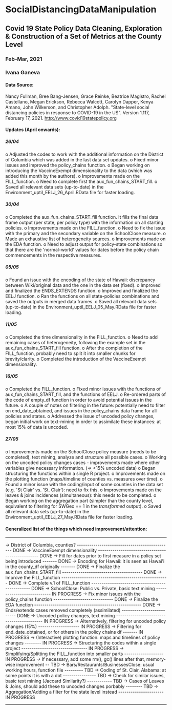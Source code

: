 # SocialDistancingDataManipulation
 
## Covid 19 State Policy Data Cleaning, Exploration & Construction of a Set of Metrics at the County Level

### Feb-Mar, 2021
### Ivana Ganeva

#### Data Source:
Nancy Fullman, Bree Bang-Jensen, Grace Reinke, Beatrice Magistro, Rachel Castellano, Megan Erickson, Rebecca Walcott, Carolyn Dapper, Kenya Amano, John Wilkerson, and Christopher Adolph. "State-level social distancing policies in response to COVID-19 in the US". Version 1.117, February 17, 2021. http://www.covid19statepolicy.org

#### Updates (April onwards):

##### 26/04
o Adjusted the codes to work with the additional information on the District of Columbia which was added in the last data set updates. 
o Fixed minor issues and improved the policy_chains function.
o Began working on introducing the VaccineExempt dimensionality to the data (which was added this month by the authors).
o Improvements made on the FILL_function.
o Need to complete first the aux_fun_chains_START_fill.
o Saved all relevant data sets (up-to-date) in the Environment_uptil_EELJ_26_April.RData file for faster loading.

##### 30/04
o Completed the aux_fun_chains_START_fill function. It fills the final data frame output (per state, per policy type) with the information on all starting policies.
o Improvements made on the FILL_function.
o Need to fix the issue with the primary and the secondary variable on the SchoolClose measure.
o Made an exhaustive list of heterogeneity sources.
o Improvements made on the EDA function.
o Need to adjust output for policy-state combinations so that there are the 'normal-world' values for dates before the policy chain commencements in the respective measures.

##### 05/05
o Found an issue with the encoding of the state of Hawaii: discrepancy between Wiki/original data and the one in the data set (fixed).
o Improved and finalized the ENDS_EXTENDS function.
o Improved and finalized the EELJ function.
o Ran the functions on all state-policies combinations and saved the outputs in merged data frames.
o Saved all relevant data sets (up-to-date) in the Environment_uptil_EELJ_05_May.RData file for faster loading.

##### 11/05
o Completed the time dimensionality in the FILL_function.
o Need to add remaining cases of heterogeneity, following the example set in the aux_fun_chains_START_fill function.
o After the completion of the FILL_function, probably need to split it into smaller chunks for brevity/clarity.
o Completed the introduction of the VaccineExempt dimensionality.

##### 16/05
o Completed the FILL_function.
o Fixed minor issues with the functions of aux_fun_chains_START_fill, and the functions of EELJ.
o Re-ordered parts of the code of empty_df function in order to avoid potential issues in the future.
o A couple of notes on filtering in the future: potentially need to filter on end_date_obtained, and issues in the policy_chains data frame for all policies and states.
o Addressed the issue of uncoded policy changes, began initial work on text-mining in order to assimilate these instances: at most 15% of data is uncoded.

##### 27/05
o Improvements made on the SchoolClose policy measure (needs to be completed), text mining, analyze and structure all possible cases.
o Working on the uncoded policy changes cases - improvements made where other variables give necessary information. (=> <15% uncoded data)
o Began structuring the functions within a single R project.
o Improvements made on the plotting function (maps/timeline of counties vs. measures over time).
o Found a minor issue with the coding/input of some counties in the data set (e.g. 'St Clair' vs. 'St. Clair'): need to fix this.
o Improvements made on the leaves & joins incidences (simultaneous): this needs to be completed.
o Began working on the aggregation part (simpler than the county level, equivalent to filtering for SWGeo == 1 in the *transformed* output).
o Saved all relevant data sets (up-to-date) in the Environment_uptil_EELJ_27_May.RData file for faster loading.

#### Generalized list of the things which need improvement/attention:
_____________________________________________________________________________________________
-> District of Columbia, counties? ---------------------------------------------- DONE
-> VaccineExempt dimensionality ------------------------------------------------- DONE
-> Fill for dates prior to first measure in a policy set being introduced ------- DONE
-> Encoding for Hawaii: it is seen as Hawai'i in the county_df originally ------- DONE
-> Finalize the aux_fun_chains_START_fill --------------------------------------- DONE
-> Improve the FILL_function ---------------------------------------------------- DONE
-> Complete v.1 of FILL_function ------------------------------------------------ DONE
-> SchoolClose: Public vs. Private, basic text mining --------------------------- IN PROGRESS
-> Fix minor issues with the policy_chains function ----------------------------- DONE
-> Finalize the EDA function ---------------------------------------------------- DONE
-> Ends/extends cases removed completely (assimilated) -------------------------- DONE
-> Uncoded policy changes, text mining ------------------------------------------ IN PROGRESS
-> Alternatively, filtering for uncoded policy changes (15%) -------------------- IN PROGRESS
-> Filtering for end_date_obtained, or for others in the policy chains df ------- IN PROGRESS
-> (Interactive) plotting function: maps and timelines of policy changes -------- IN PROGRESS
-> Structuring the codes within a single project -------------------------------- IN PROGRESS
-> Simplifying/Splitting the FILL_function into smaller parts ------------------- IN PROGRESS
-> If necessary, add some rm(), gc() lines after that, memory-wise improvement -- TBD
-> Bars/Restaurants/BusinessesClose: usual working hours, function file --------- TBD
-> Coding of St. Clair, Alabama: at some points it is with a dot ---------------- TBD
-> Check for similar issues, basic text mining (Jaccard Similarity?) ------------ TBD
-> Cases of Leaves & Joins, should add these to uncoded changes porbably -------- TBD
-> Aggregation/Adding a filter for the state level instead ---------------------- IN PROGRESS
_____________________________________________________________________________________________
